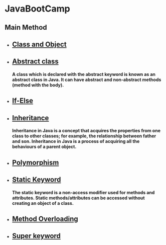 # JavaBootCamp
 ## Main Method 
* ## [Class and Object](https://github.com/abhivashist/JavaBootCamp/blob/master/src/Class_Object_Demo.java)
* ## [Abstract class](https://github.com/abhivashist/JavaBootCamp/blob/master/src/AbstractDemo.java)
    #### A class which is declared with the abstract keyword is known as an abstract class in Java. It can have abstract and non-abstract methods (method with the body).
* ## [If-Else](https://github.com/abhivashist/JavaBootCamp/blob/master/src/IfElseDemo.java)
* ## [Inheritance](https://github.com/abhivashist/JavaBootCamp/blob/master/src/Inheritance_and_Polymorphism.java)
    #### Inheritance in Java is a concept that acquires the properties from one class to other classes; for example, the relationship between father and son. Inheritance in Java is a process of acquiring all the behaviours of a parent object.
* ## [Polymorphism](https://github.com/abhivashist/JavaBootCamp/blob/master/src/Inheritance_and_Polymorphism.java)
* ## [Static Keyword](https://github.com/abhivashist/JavaBootCamp/blob/master/src/Class_Object_Demo.java)
     #### The static keyword is a non-access modifier used for methods and attributes. Static methods/attributes can be accessed without creating an object of a class.
* ## [Method Overloading](https://github.com/abhivashist/JavaBootCamp/blob/master/src/method_overloading.java)
* ## [Super keyword](https://github.com/abhivashist/JavaBootCamp/blob/master/src/AbstractDemo.java)

